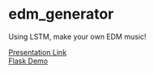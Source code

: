 # edm_generator
Using LSTM, make your own EDM music!

[Presentation Link](https://docs.google.com/presentation/d/1zXZ93rWshsaOpxh_lYr6b3dzsdWjL1Ek0-7hRlvWi_o/edit)  
[Flask Demo](https://drive.google.com/file/d/1c9HJYBEF0yTOu15Aq4b0q-I-P7v8MHAf/view?usp=sharing)
